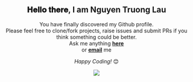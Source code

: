 <div align="center">
<h2> 𝐇𝐞𝐥𝐥𝐨 𝐭𝐡𝐞𝐫𝐞, I am Nguyen Truong Lau </h2>
</div>

<div align="center" width="50">

</div>

<div align="center">

You have finally discovered my Github profile. <br>
Please feel free to clone/fork projects, raise issues and submit PRs if you think something could be better. <br>
Ask me anything <a href="https://www.facebook.com/ttruongllau"><b>here</b></a><br>
or <a href="ttruongllau@gmail.com"><b>email</b></a> me

<i>Happy Coding!</i> 😊

![](https://github.com/nguyentruonglau/aic_classify/blob/main/images/logo.png)
